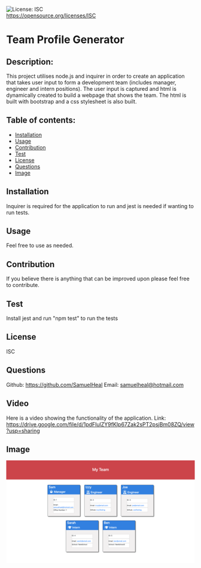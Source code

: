 ![License: ISC](https://img.shields.io/badge/License-ISC-blue.svg)<br />https://opensource.org/licenses/ISC
  
  # Team Profile Generator
  
  ## Description:
  This project utilises node.js and inquirer in order to create an application that takes user input to form a development team (includes manager, engineer and intern positions). The user input is captured and html is dynamically created to build a webpage that shows the team. The html is built with bootstrap and a css stylesheet is also built. 
  
  ## Table of contents:
  - [Installation](#installation)
  - [Usage](#usage)
  - [Contribution](#contribution)
  - [Test](#test)
  - [License](#license)
  - [Questions](#questions)
  - [Image](#image)

  ## Installation
  Inquirer is required for the application to run and jest is needed if wanting to run tests. 

  ## Usage
  Feel free to use as needed.

  ## Contribution
  If you believe there is anything that can be improved upon please feel free to contribute.

  ## Test
  Install jest and run "npm test" to run the tests

  ## License
  ISC

  ## Questions
  Github: https://github.com/SamuelHeal
  Email: samuelheal@hotmail.com

  ## Video
  Here is a video showing the functionality of the application.
  Link: https://drive.google.com/file/d/1pdFIulZY9fKIp67Zak2sPT2psjBm08ZQ/view?usp=sharing

  ## Image
  ![screenshot](readmePhoto.png)
  
